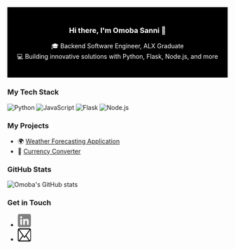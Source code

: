 <div style="background-color: black; color: white; padding: 20px; text-align: center;">

### Hi there, I'm Omoba Sanni 👋

🎓 Backend Software Engineer, ALX Graduate   
💻 Building innovative solutions with Python, Flask, Node.js, and more

</div>

### My Tech Stack
![Python](https://img.shields.io/badge/-Python-3776AB?style=flat&logo=python&logoColor=white)
![JavaScript](https://img.shields.io/badge/-JavaScript-F7DF1E?style=flat&logo=javascript&logoColor=black)
![Flask](https://img.shields.io/badge/-Flask-000000?style=flat&logo=flask&logoColor=white)
![Node.js](https://img.shields.io/badge/-Node.js-339933?style=flat&logo=node.js&logoColor=white)

### My Projects
- 🌍 [Weather Forecasting Application](https://kofifloki.github.io/Weatherly-App/)
- 💱 [Currency Converter](https://omobavii.github.io/CurrenSee/)

### GitHub Stats
![Omoba's GitHub stats](https://github-readme-stats.vercel.app/api?username=OmobaVII&show_icons=true&theme=radical)

### Get in Touch
- <a href="https://www.linkedin.com/in/sanni-omoba/"><img src="images/linkedin-3-xxl.png" height="30" width="30" alt="LinkedIn"></a>
- <a href="mailto:omoba.career@gmail.com/"><img src="images/mail.png" height="30" width="30" alt="Mail Me"></a>